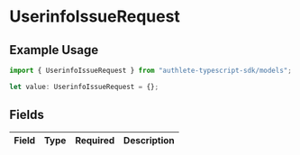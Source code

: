# UserinfoIssueRequest

## Example Usage

```typescript
import { UserinfoIssueRequest } from "authlete-typescript-sdk/models";

let value: UserinfoIssueRequest = {};
```

## Fields

| Field       | Type        | Required    | Description |
| ----------- | ----------- | ----------- | ----------- |